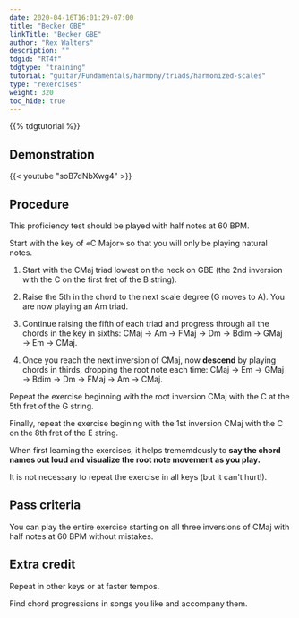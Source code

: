 ```yaml
---
date: 2020-04-16T16:01:29-07:00
title: "Becker GBE"
linkTitle: "Becker GBE"
author: "Rex Walters"
description: ""
tdgid: "RT4f"
tdgtype: "training"
tutorial: "guitar/Fundamentals/harmony/triads/harmonized-scales"
type: "rexercises"
weight: 320
toc_hide: true
---
```


{{% tdgtutorial %}}

## Demonstration

{{< youtube "soB7dNbXwg4" >}}

## Procedure

This proficiency test should be played with half notes at 60 BPM.

Start with the key of &laquo;C Major&raquo; so that you will only be playing natural notes.

1. Start with the CMaj triad lowest on the neck on GBE (the 2nd inversion with the C on the first fret of the B string).

2. Raise the 5th in the chord to the next scale degree (G moves to A). You are now playing an Am triad.

3. Continue raising the fifth of each triad and progress through all the chords in the key in sixths: CMaj &rarr; Am &rarr; FMaj &rarr; Dm &rarr; Bdim &rarr; GMaj &rarr; Em &rarr; CMaj.

4. Once you reach the next inversion of CMaj, now **descend** by playing chords in thirds, dropping the root note each time: CMaj &rarr; Em &rarr; GMaj &rarr; Bdim &rarr; Dm &rarr; FMaj &rarr; Am &rarr; CMaj.

Repeat the exercise beginning with the root inversion CMaj with the C at the 5th fret of the G string.

Finally, repeat the exercise begining with the 1st inversion CMaj with the C on the 8th fret of the E string.

When first learning the exercises, it helps trememdously to **say the chord names out loud and visualize the root note movement as you play.**

It is not necessary to repeat the exercise in all keys (but it can't hurt!).

## Pass criteria

You can play the entire exercise starting on all three inversions of CMaj with half notes at 60 BPM without mistakes.

## Extra credit

Repeat in other keys or at faster tempos.

Find chord progressions in songs you like and accompany them.
